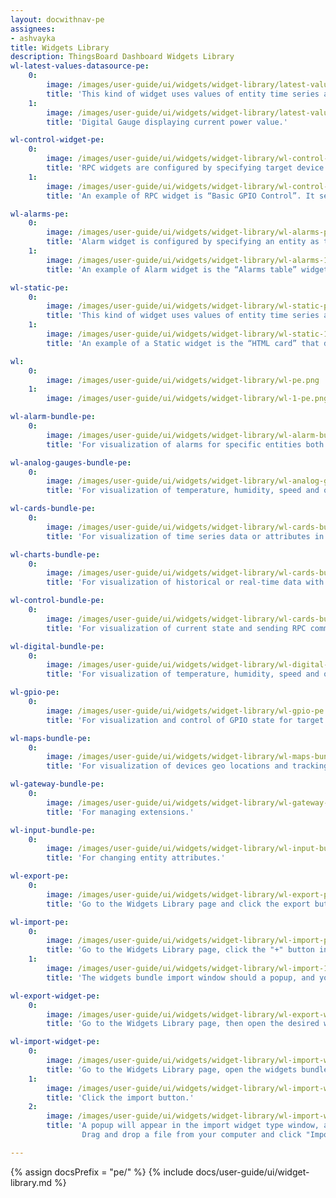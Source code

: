 ```yaml
---
layout: docwithnav-pe
assignees:
- ashvayka
title: Widgets Library
description: ThingsBoard Dashboard Widgets Library
wl-latest-values-datasource-pe:
    0:
        image: /images/user-guide/ui/widgets/widget-library/latest-values-datasource-pe.png
        title: 'This kind of widget uses values of entity time series as a data source.'
    1:
        image: /images/user-guide/ui/widgets/widget-library/latest-values-datasource-1-pe.png
        title: 'Digital Gauge displaying current power value.'

wl-control-widget-pe:
    0:
        image: /images/user-guide/ui/widgets/widget-library/wl-control-widget-pe.png
        title: 'RPC widgets are configured by specifying target device as target endpoint for RPC commands.'
    1:
        image: /images/user-guide/ui/widgets/widget-library/wl-control-widget-1-pe.png
        title: 'An example of RPC widget is “Basic GPIO Control”. It sends GPIO switch commands and detects current GPIOs switch status.'

wl-alarms-pe:
    0:
        image: /images/user-guide/ui/widgets/widget-library/wl-alarms-pe.png
        title: 'Alarm widget is configured by specifying an entity as the alarm source, and the corresponding alarm fields.'
    1:
        image: /images/user-guide/ui/widgets/widget-library/wl-alarms-1-pe.png
        title: 'An example of Alarm widget is the “Alarms table” widget that displays the latest alarm for the device in real-time.'

wl-static-pe:
    0:
        image: /images/user-guide/ui/widgets/widget-library/wl-static-pe.png
        title: 'This kind of widget uses values of entity time series as a data source.'
    1:
        image: /images/user-guide/ui/widgets/widget-library/wl-static-1-pe.png
        title: 'An example of a Static widget is the “HTML card” that displays the specified HTML content.'

wl:
    0:
        image: /images/user-guide/ui/widgets/widget-library/wl-pe.png
    1:
        image: /images/user-guide/ui/widgets/widget-library/wl-1-pe.png

wl-alarm-bundle-pe:
    0:
        image: /images/user-guide/ui/widgets/widget-library/wl-alarm-bundle-pe.png
        title: 'For visualization of alarms for specific entities both in real-time and history mode.'

wl-analog-gauges-bundle-pe:
    0:
        image: /images/user-guide/ui/widgets/widget-library/wl-analog-gauges-bundle-pe.png
        title: 'For visualization of temperature, humidity, speed and other integer or float values.'

wl-cards-bundle-pe:
    0:
        image: /images/user-guide/ui/widgets/widget-library/wl-cards-bundle-pe.png
        title: 'For visualization of time series data or attributes in a table or card widgets.'

wl-charts-bundle-pe:
    0:
        image: /images/user-guide/ui/widgets/widget-library/wl-cards-bundle-pe.png
        title: 'For visualization of historical or real-time data with a time window.'

wl-control-bundle-pe:
    0:
        image: /images/user-guide/ui/widgets/widget-library/wl-cards-bundle-pe.png
        title: 'For visualization of current state and sending RPC commands to target devices.'

wl-digital-bundle-pe:
    0:
        image: /images/user-guide/ui/widgets/widget-library/wl-digital-bundle-pe.png
        title: 'For visualization of temperature, humidity, speed and other integer or float values.'

wl-gpio-pe:
    0:
        image: /images/user-guide/ui/widgets/widget-library/wl-gpio-pe.png
        title: 'For visualization and control of GPIO state for target devices.'

wl-maps-bundle-pe:
    0:
        image: /images/user-guide/ui/widgets/widget-library/wl-maps-bundle-pe.png
        title: 'For visualization of devices geo locations and tracking devices routes both in real-time and history mode.'

wl-gateway-bundle-pe:
    0:
        image: /images/user-guide/ui/widgets/widget-library/wl-gateway-bundle-pe.png
        title: 'For managing extensions.'

wl-input-bundle-pe:
    0:
        image: /images/user-guide/ui/widgets/widget-library/wl-input-bundle-pe.png
        title: 'For changing entity attributes.'

wl-export-pe:
    0:
        image: /images/user-guide/ui/widgets/widget-library/wl-export-pe.png
        title: 'Go to the Widgets Library page and click the export button on the specific widgets bundle row.'

wl-import-pe:
    0:
        image: /images/user-guide/ui/widgets/widget-library/wl-import-pe.png
        title: 'Go to the Widgets Library page, click the "+" button in the upper right corner of the "Widgets Bundles" page. Select "Import widgets bundle" from the drop-down menu.'
    1:
        image: /images/user-guide/ui/widgets/widget-library/wl-import-1-pe.png
        title: 'The widgets bundle import window should a popup, and you will be prompted to upload the JSON file. Drag and drop a file from your computer, and click "Import" to add a widget bundle to the library.'

wl-export-widget-pe:
    0:
        image: /images/user-guide/ui/widgets/widget-library/wl-export-widget-pe.png
        title: 'Go to the Widgets Library page, then open the desired widgets bundle and click the export button on the particular widget type card.'

wl-import-widget-pe:
    0:
        image: /images/user-guide/ui/widgets/widget-library/wl-import-widget-pe.png
        title: 'Go to the Widgets Library page, open the widgets bundle and click the “+” button in the lower right corner of the screen.'
    1:
        image: /images/user-guide/ui/widgets/widget-library/wl-import-widget-1-pe.png
        title: 'Click the import button.'
    2:
        image: /images/user-guide/ui/widgets/widget-library/wl-import-widget-2-pe.png
        title: 'A popup will appear in the import widget type window, and you will be prompted to load the JSON file. 
                Drag and drop a file from your computer and click "Import" to add a widget type to the bundle.'

---
```


{% assign docsPrefix = "pe/" %}
{% include docs/user-guide/ui/widget-library.md %}